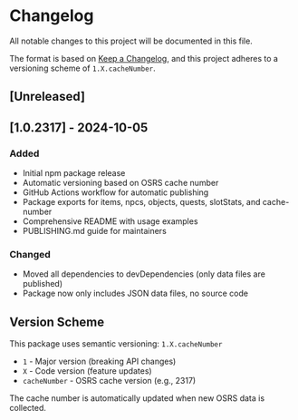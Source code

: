 # Changelog

All notable changes to this project will be documented in this file.

The format is based on [Keep a Changelog](https://keepachangelog.com/en/1.0.0/),
and this project adheres to a versioning scheme of `1.X.cacheNumber`.

## [Unreleased]

## [1.0.2317] - 2024-10-05

### Added
- Initial npm package release
- Automatic versioning based on OSRS cache number
- GitHub Actions workflow for automatic publishing
- Package exports for items, npcs, objects, quests, slotStats, and cache-number
- Comprehensive README with usage examples
- PUBLISHING.md guide for maintainers

### Changed
- Moved all dependencies to devDependencies (only data files are published)
- Package now only includes JSON data files, no source code

## Version Scheme

This package uses semantic versioning: `1.X.cacheNumber`

- `1` - Major version (breaking API changes)
- `X` - Code version (feature updates)
- `cacheNumber` - OSRS cache version (e.g., 2317)

The cache number is automatically updated when new OSRS data is collected.
